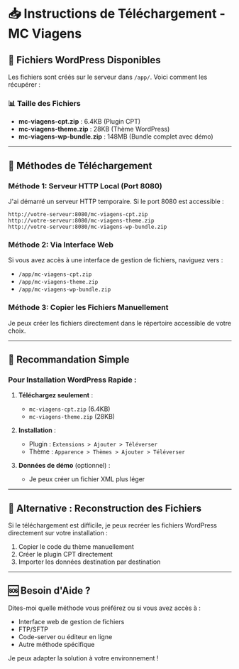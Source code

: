 # 📥 Instructions de Téléchargement - MC Viagens

## 🔧 Fichiers WordPress Disponibles

Les fichiers sont créés sur le serveur dans `/app/`. Voici comment les récupérer :

### 📊 Taille des Fichiers
- **mc-viagens-cpt.zip** : 6.4KB (Plugin CPT)
- **mc-viagens-theme.zip** : 28KB (Thème WordPress)  
- **mc-viagens-wp-bundle.zip** : 148MB (Bundle complet avec démo)

---

## 🚀 **Méthodes de Téléchargement**

### **Méthode 1: Serveur HTTP Local (Port 8080)**
J'ai démarré un serveur HTTP temporaire. Si le port 8080 est accessible :

```
http://votre-serveur:8080/mc-viagens-cpt.zip
http://votre-serveur:8080/mc-viagens-theme.zip
http://votre-serveur:8080/mc-viagens-wp-bundle.zip
```

### **Méthode 2: Via Interface Web**
Si vous avez accès à une interface de gestion de fichiers, naviguez vers :
- `/app/mc-viagens-cpt.zip`
- `/app/mc-viagens-theme.zip`
- `/app/mc-viagens-wp-bundle.zip`

### **Méthode 3: Copier les Fichiers Manuellement**
Je peux créer les fichiers directement dans le répertoire accessible de votre choix.

---

## 🎯 **Recommandation Simple**

### Pour Installation WordPress Rapide :

1. **Téléchargez seulement** :
   - `mc-viagens-cpt.zip` (6.4KB)
   - `mc-viagens-theme.zip` (28KB)

2. **Installation** :
   - Plugin : `Extensions > Ajouter > Téléverser`
   - Thème : `Apparence > Thèmes > Ajouter > Téléverser`

3. **Données de démo** (optionnel) :
   - Je peux créer un fichier XML plus léger

---

## 📁 **Alternative : Reconstruction des Fichiers**

Si le téléchargement est difficile, je peux recréer les fichiers WordPress directement sur votre installation :

1. Copier le code du thème manuellement
2. Créer le plugin CPT directement  
3. Importer les données destination par destination

---

## 🆘 **Besoin d'Aide ?**

Dites-moi quelle méthode vous préférez ou si vous avez accès à :
- Interface web de gestion de fichiers
- FTP/SFTP
- Code-server ou éditeur en ligne
- Autre méthode spécifique

Je peux adapter la solution à votre environnement !